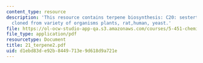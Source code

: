 ```yaml
---
content_type: resource
description: 'This resource contains terpene biosynthesis: C20: sesterterpenes, and
  cloned from variety of organisms plants, rat,human, yeast.'
file: https://ol-ocw-studio-app-qa.s3.amazonaws.com/courses/5-451-chemistry-of-biomolecules-i-fall-2005/d1ebd83de92b8449713e9d618d9a721e_21_terpene2.pdf
file_type: application/pdf
resourcetype: Document
title: 21_terpene2.pdf
uid: d1ebd83d-e92b-8449-713e-9d618d9a721e
---
```


